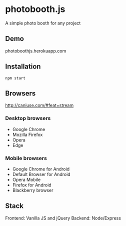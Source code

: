 # photobooth.js
A simple photo booth for any project

## Demo
photoboothjs.herokuapp.com

## Installation
    npm start

## Browsers
http://caniuse.com/#feat=stream
### Desktop browsers
* Google Chrome
* Mozilla Firefox
* Opera
* Edge

### Mobile browsers
* Google Chrome for Android
* Default Browser for Android
* Opera Mobile
* Firefox for Android
* Blackberry browser

## Stack
Frontend: Vanilla JS and jQuery
Backend: Node/Express
